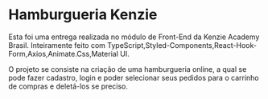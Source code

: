 # Hamburgueria Kenzie 

Esta foi uma entrega realizada no módulo de Front-End da Kenzie Academy Brasil. 
Inteiramente feito com TypeScript,Styled-Components,React-Hook-Form,Axios,Animate.Css,Material UI. 

O projeto se consiste na criação de uma hamburgueria online, a qual se pode fazer cadastro, login e poder selecionar seus pedidos para o carrinho de compras e deletá-los se preciso. 

